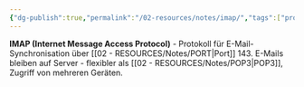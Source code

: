 ```yaml
---
{"dg-publish":true,"permalink":"/02-resources/notes/imap/","tags":["protokoll/email","synchronisation/server"],"noteIcon":"","updated":"2025-08-28T20:50:30.000+02:00"}
---
```



**IMAP (Internet Message Access Protocol)** - Protokoll für E-Mail-Synchronisation über [[02 - RESOURCES/Notes/PORT\|Port]] 143.
E-Mails bleiben auf Server - flexibler als [[02 - RESOURCES/Notes/POP3\|POP3]], Zugriff von mehreren Geräten.